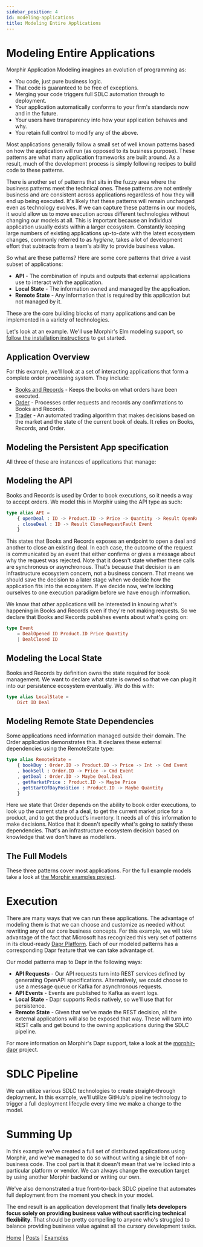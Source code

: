 ```yaml
---
sidebar_position: 4
id: modeling-applications
title: Modeling Entire Applications
---
```


# Modeling Entire Applications

Morphir Application Modeling imagines an evolution of programming as:

- You code, just pure business logic.
- That code is guaranteed to be free of exceptions.
- Merging your code triggers full SDLC automation through to deployment.
- Your application automatically conforms to your firm's standards now and in the future.
- Your users have transparency into how your application behaves and why.
- You retain full control to modify any of the above.

Most applications generally follow a small set of well known patterns based on how the application will run
(as opposed to its business purpose). These patterns are what many application frameworks are built around. As a
result, much of the development process is simply following recipes to build code to these patterns.

There is another set of patterns that sits in the fuzzy area where the business patterns meet the technical ones. These
patterns are not entirely business and are consistent across applications regardless of how they will end up being
executed. It's likely that these patterns will remain unchanged even as technology evolves. If we can capture these
patterns in our models, it would allow us to move execution across different technologies without changing our models
at all. This is important because an individual application usually exists within a larger ecosystem. Constantly
keeping large numbers of existing applications up-to-date with the latest ecosystem changes, commonly referred to as
_hygiene_, takes a lot of development effort that subtracts from a team's ability to provide business value.

So what are these patterns? Here are some core patterns that drive a vast subset of applications:

- **API** - The combination of inputs and outputs that external applications use to interact with the application.
- **Local State** - The information owned and managed by the application.
- **Remote State** - Any information that is required by this application but not managed by it.

These are the core building blocks of many applications and can be implemented in a variety of technologies.

Let's look at an example. We'll use Morphir's Elm modeling support, so
[follow the installation instructions](https://github.com/Morgan-Stanley/morphir-elm#installation-1) to get started.

## Application Overview

For this example, we'll look at a set of interacting applications that form a complete order processing system. They include:

- [Books and Records](https://github.com/Morgan-Stanley/morphir-examples/tree/master/src/Morphir/Sample/Apps/BooksAndRecords) - Keeps
  the books on what orders have been executed.
- [Order](https://github.com/Morgan-Stanley/morphir-examples/tree/master/src/Morphir/Sample/Apps/Order) - Processes
  order requests and records any confirmations to Books and Records.
- [Trader](https://github.com/Morgan-Stanley/morphir-examples/tree/master/src/Morphir/Sample/Apps/Trader) - An automated
  trading algorithm that makes decisions based on the market and the state of the current book of deals. It
  relies on Books, Records, and Order.

## Modeling the Persistent App specification

All three of these are instances of applications that manage:

## Modeling the API

Books and Records is used by Order to book executions, so it needs a way to accept orders. We model this in Morphir
using the API type as such:

```elm
type alias API =
    { openDeal : ID -> Product.ID -> Price -> Quantity -> Result OpenRequestFault Event
    , closeDeal : ID -> Result CloseRequestFault Event
    }
```

This states that Books and Records exposes an endpoint to open a deal and another to close an existing deal. In each
case, the outcome of the request is communicated by an event that either confirms or gives a message about why the
request was rejected. Note that it doesn't state whether these calls are synchronous or asynchronous. That's because
that decision is an infrastructure ecosystem concern, not a business concern. That means we should save the decision to
a later stage when we decide how the application fits into the ecosystem. If we decide now, we're locking ourselves to
one execution paradigm before we have enough information.

We know that other applications will be interested in knowing what's happening in Books and Records even if they're not
making requests. So we declare that Books and Records publishes events about what's going on:

```elm
type Event
    = DealOpened ID Product.ID Price Quantity
    | DealClosed ID
```

## Modeling the Local State

Books and Records by definition owns the state required for book management. We want to declare what state is owned so
that we can plug it into our persistence ecosystem eventually. We do this with:

```elm
type alias LocalState =
    Dict ID Deal
```

## Modeling Remote State Dependencies

Some applications need information managed outside their domain. The Order application demonstrates this. It declares
these external dependencies using the RemoteState type:

```elm
type alias RemoteState =
    { bookBuy : Order.ID -> Product.ID -> Price -> Int -> Cmd Event
    , bookSell : Order.ID -> Price -> Cmd Event
    , getDeal : Order.ID -> Maybe Deal.Deal
    , getMarketPrice : Product.ID -> Maybe Price
    , getStartOfDayPosition : Product.ID -> Maybe Quantity
    }
```

Here we state that Order depends on the ability to book order executions, to look up the current state of a deal,
to get the current market price for a product, and to get the product's inventory. It needs all of this information to
make decisions. Notice that it doesn't specify what's going to satisfy these dependencies. That's an infrastructure
ecosystem decision based on knowledge that we don't have as modellers.

## The Full Models

These three patterns cover most applications. For the full example models take a look at
[the Morphir examples project](https://github.com/Morgan-Stanley/morphir-examples/tree/master/src/Morphir/Sample/Apps).

# Execution

There are many ways that we can run these applications. The advantage of modeling them is that we can choose and
customize as needed without rewriting any of our core business concepts. For this example, we will take advantage of
the fact that Microsoft has recognized this very set of patterns in its cloud-ready [Dapr Platform](http://dapr.io). Each
of our modeled patterns has a corresponding Dapr feature that we can take advantage of.

Our model patterns map to Dapr in the following ways:

- **API Requests** - Our API requests turn into REST services defined by generating OpenAPI specifications. Alternatively,
  we could choose to use a message queue or Kafka for asynchronous requests.
- **API Events** - Events are published to Kafka as event logs.
- **Local State** - Dapr supports Redis natively, so we'll use that for persistence.
- **Remote State** - Given that we've made the REST decision, all the external applications will also be exposed that
  way. These will turn into REST calls and get bound to the owning applications during the SDLC pipeline.

For more information on Morphir's Dapr support, take a look at the [morphir-dapr](https://github.com/Morgan-Stanley/morphir-dapr) project.

# SDLC Pipeline

We can utilize various SDLC technologies to create straight-through deployment. In this example, we'll utilize GitHub's
pipeline technology to trigger a full deployment lifecycle every time we make a change to the model.

# Summing Up

In this example we've created a full set of distributed applications using Morphir, and we've managed to do so without
writing a single bit of non-business code. The cool part is that it doesn't mean that we're locked into a particular
platform or vendor. We can always change the execution target by using another Morphir backend or writing our own.

We've also demonstrated a true front-to-back SDLC pipeline that automates full deployment from the moment you check in your model.

The end result is an application development that finally **lets developers focus solely on providing business value
without sacrificing technical flexibility**. That should be pretty compelling to anyone who's struggled to balance
providing business value against all the cursory development tasks.

[Home](/index) | [Posts](posts) | [Examples](https://github.com/finos/morphir-examples/)
